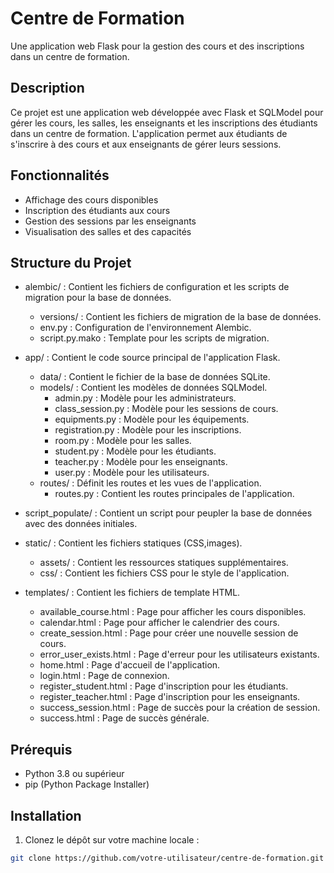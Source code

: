 # Centre de Formation

Une application web Flask pour la gestion des cours et des inscriptions dans un centre de formation.

## Description

Ce projet est une application web développée avec Flask et SQLModel pour gérer les cours, les salles, les enseignants et les inscriptions des étudiants dans un centre de formation. L'application permet aux étudiants de s'inscrire à des cours et aux enseignants de gérer leurs sessions.

## Fonctionnalités

- Affichage des cours disponibles
- Inscription des étudiants aux cours
- Gestion des sessions par les enseignants
- Visualisation des salles et des capacités

## Structure du Projet

- alembic/ : Contient les fichiers de configuration et les scripts de migration pour la base de données.
    - versions/ : Contient les fichiers de migration de la base de données.
    - env.py : Configuration de l'environnement Alembic.
    - script.py.mako : Template pour les scripts de migration.

- app/ : Contient le code source principal de l'application Flask.
    - data/ : Contient le fichier de la base de données SQLite.
    - models/ : Contient les modèles de données SQLModel.
        - admin.py : Modèle pour les administrateurs.
        - class_session.py : Modèle pour les sessions de cours.
        - equipments.py : Modèle pour les équipements.
        - registration.py : Modèle pour les inscriptions.
        - room.py : Modèle pour les salles.
        - student.py : Modèle pour les étudiants.
        - teacher.py : Modèle pour les enseignants.
        - user.py : Modèle pour les utilisateurs.
    - routes/ : Définit les routes et les vues de l'application.
        - routes.py : Contient les routes principales de l'application.

- script_populate/ : Contient un script pour peupler la base de données avec des données initiales.

- static/ : Contient les fichiers statiques (CSS,images).
    - assets/ : Contient les ressources statiques supplémentaires.
    - css/ : Contient les fichiers CSS pour le style de l'application.

- templates/ : Contient les fichiers de template HTML.
    - available_course.html : Page pour afficher les cours disponibles.
    - calendar.html : Page pour afficher le calendrier des cours.
    - create_session.html : Page pour créer une nouvelle session de cours.
    - error_user_exists.html : Page d'erreur pour les utilisateurs existants.
    - home.html : Page d'accueil de l'application.
    - login.html : Page de connexion.
    - register_student.html : Page d'inscription pour les étudiants.
    - register_teacher.html : Page d'inscription pour les enseignants.
    - success_session.html : Page de succès pour la création de session.
    - success.html : Page de succès générale.


## Prérequis

- Python 3.8 ou supérieur
- pip (Python Package Installer)

## Installation

1. Clonez le dépôt sur votre machine locale :

```bash
git clone https://github.com/votre-utilisateur/centre-de-formation.git

